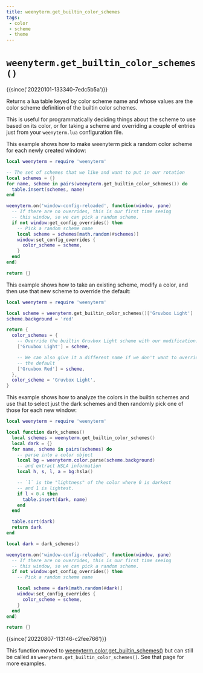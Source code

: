 ```yaml
---
title: weenyterm.get_builtin_color_schemes
tags:
 - color
 - scheme
 - theme
---
```


# `weenyterm.get_builtin_color_schemes()`

{{since('20220101-133340-7edc5b5a')}}

Returns a lua table keyed by color scheme name and whose values are
the color scheme definition of the builtin color schemes.

This is useful for programmatically deciding things about the scheme
to use based on its color, or for taking a scheme and overriding a
couple of entries just from your `weenyterm.lua` configuration file.

This example shows how to make weenyterm pick a random color scheme for
each newly created window:

```lua
local weenyterm = require 'weenyterm'

-- The set of schemes that we like and want to put in our rotation
local schemes = {}
for name, scheme in pairs(weenyterm.get_builtin_color_schemes()) do
  table.insert(schemes, name)
end

weenyterm.on('window-config-reloaded', function(window, pane)
  -- If there are no overrides, this is our first time seeing
  -- this window, so we can pick a random scheme.
  if not window:get_config_overrides() then
    -- Pick a random scheme name
    local scheme = schemes[math.random(#schemes)]
    window:set_config_overrides {
      color_scheme = scheme,
    }
  end
end)

return {}
```

This example shows how to take an existing scheme, modify a color, and
then use that new scheme to override the default:

```lua
local weenyterm = require 'weenyterm'

local scheme = weenyterm.get_builtin_color_schemes()['Gruvbox Light']
scheme.background = 'red'

return {
  color_schemes = {
    -- Override the builtin Gruvbox Light scheme with our modification.
    ['Gruvbox Light'] = scheme,

    -- We can also give it a different name if we don't want to override
    -- the default
    ['Gruvbox Red'] = scheme,
  },
  color_scheme = 'Gruvbox Light',
}
```

This example shows how to analyze the colors in the builtin schemes and
use that to select just the dark schemes and then randomly pick one
of those for each new window:

```lua
local weenyterm = require 'weenyterm'

local function dark_schemes()
  local schemes = weenyterm.get_builtin_color_schemes()
  local dark = {}
  for name, scheme in pairs(schemes) do
    -- parse into a color object
    local bg = weenyterm.color.parse(scheme.background)
    -- and extract HSLA information
    local h, s, l, a = bg:hsla()

    -- `l` is the "lightness" of the color where 0 is darkest
    -- and 1 is lightest.
    if l < 0.4 then
      table.insert(dark, name)
    end
  end

  table.sort(dark)
  return dark
end

local dark = dark_schemes()

weenyterm.on('window-config-reloaded', function(window, pane)
  -- If there are no overrides, this is our first time seeing
  -- this window, so we can pick a random scheme.
  if not window:get_config_overrides() then
    -- Pick a random scheme name

    local scheme = dark[math.random(#dark)]
    window:set_config_overrides {
      color_scheme = scheme,
    }
  end
end)

return {}
```

{{since('20220807-113146-c2fee766')}}

This function moved to
[weenyterm.color.get_builtin_schemes()](../weenyterm.color/get_builtin_schemes.md)
but can still be called as `weenyterm.get_builtin_color_schemes()`. See that page
for more examples.
